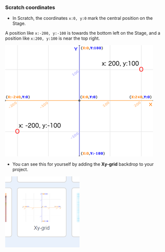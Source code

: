 ### Scratch coordinates

+ In Scratch, the coordinates `x:0, y:0` mark the central position on the Stage.

A position like `x:-200, y:-100` is towards the bottom left on the Stage, and a position like `x:200, y:100` is near the top right.

![Stage coordinates](images/coordinates-stage.png)

+ You can see this for yourself by adding the **Xy-grid** backdrop to your project.

![Stage coordinates](images/coordinates-backdrop.png)
